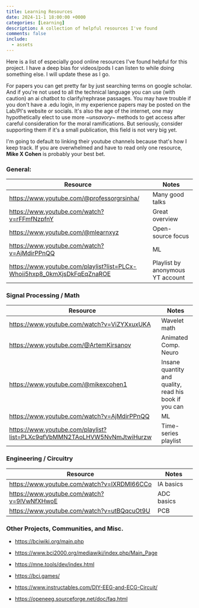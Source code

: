 ```yaml
---
title: Learning Resources
date: 2024-11-1 18:00:00 +0000
categories: [Learning]
description: A collection of helpful resources I've found
comments: false
include:
  - assets
---
```

Here is a list of especially good online resources I've found helpful for this project. I have a deep bias for videos/pods I can listen to while doing something else. I will update these as I go.

 For papers you can get pretty far by just searching terms on google scholar. And if you're not used to all the technical language you can use (with caution) an ai chatbot to clarify/rephrase passages. You may have trouble if you don't have a .edu login, in my experience papers may be posted on the Lab/PI's website or socials. It's also the age of the internet, one may hypothetically elect to use more *~unsavory~* methods to get access after careful consideration for the moral ramifications. But seriously, consider supporting them if it's a small publication, this field is not very big yet.

 I'm going to default to linking their youtube channels because that's how I keep track. If you are overwhelmed and have to read only one resource, **Mike X Cohen** is probably your best bet.

### General:

| Resource                          | Notes|
| --------------------------------- | ----------------  |
| <https://www.youtube.com/@professorgrsinha/>            | Many good talks         |
| <https://www.youtube.com/watch?v=rFFmfNzpfnY>                       | Great overview          |
| <https://www.youtube.com/@mlearnxyz>                           | Open-source focus      |
| <https://www.youtube.com/watch?v=AjMdirPPnQQ> | ML
| <https://www.youtube.com/playlist?list=PLCx-Whoii5hxp8_0kmXjsDkFqEqZnaROE> | Playlist by anonymous YT account 


### Signal Processing / Math

| Resource                          | Notes|
| --------------------------------- | ----------------  |
| <https://www.youtube.com/watch?v=ViZYXxuxUKA>            | Wavelet math         |
| <https://www.youtube.com/@ArtemKirsanov>                      | Animated Comp. Neuro          |
| <https://www.youtube.com/@mikexcohen1>                         | Insane quantity and quality, <br>read his book if you can      |
| <https://www.youtube.com/watch?v=AjMdirPPnQQ> | ML
| <https://www.youtube.com/playlist?list=PLXc9qfVbMMN2TAoLHVW5NvNmJtwiHurzw> | Time-series playlist



### Engineering / Circuitry

| Resource                          | Notes|
| --------------------------------- | ----------------  |
| <https://www.youtube.com/watch?v=IXRDMI66CCo>            | IA basics         |
| <https://www.youtube.com/watch?v=9lVwNfXHwoE>                       | ADC basics          |
| <https://www.youtube.com/watch?v=utBQqcuOt9U>                          | PCB      |


### Other Projects, Communities, and Misc.
- <https://bciwiki.org/main.php>

- <https://www.bci2000.org/mediawiki/index.php/Main_Page>

- <https://mne.tools/dev/index.html>

- <https://bci.games/>

- <https://www.instructables.com/DIY-EEG-and-ECG-Circuit/>

- <https://openeeg.sourceforge.net/doc/faq.html>

